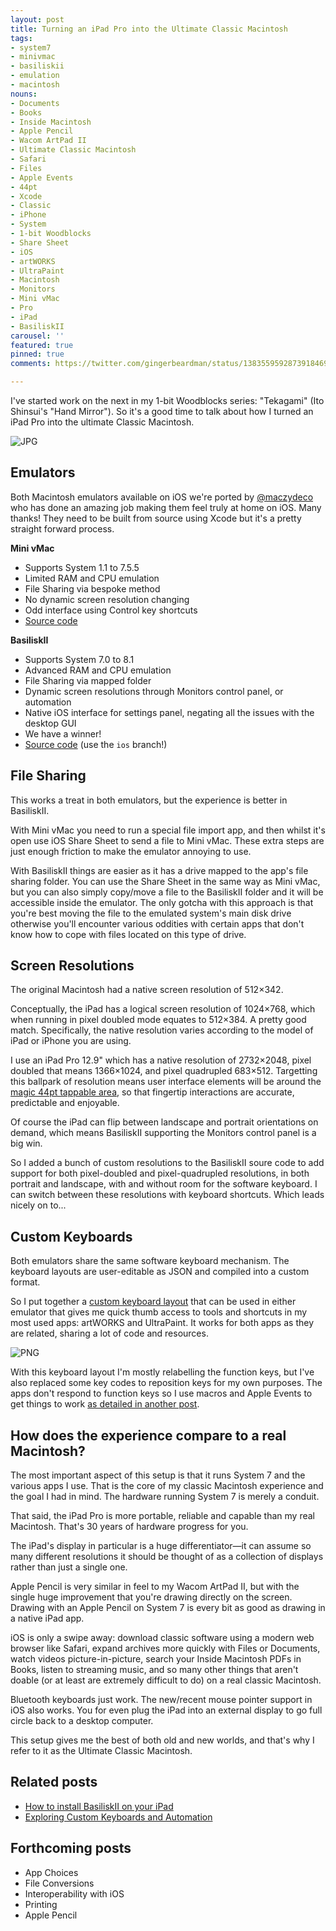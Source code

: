 ```yaml
---
layout: post
title: Turning an iPad Pro into the Ultimate Classic Macintosh
tags:
- system7
- minivmac
- basiliskii
- emulation
- macintosh
nouns:
- Documents
- Books
- Inside Macintosh
- Apple Pencil
- Wacom ArtPad II
- Ultimate Classic Macintosh
- Safari
- Files
- Apple Events
- 44pt
- Xcode
- Classic
- iPhone
- System
- 1-bit Woodblocks
- Share Sheet
- iOS
- artWORKS
- UltraPaint
- Macintosh
- Monitors
- Mini vMac
- Pro
- iPad
- BasiliskII
carousel: ''
featured: true
pinned: true
comments: https://twitter.com/gingerbeardman/status/1383559592873918469

---
```

I've started work on the next in my 1-bit Woodblocks series: "Tekagami" (Ito Shinsui's "Hand Mirror"). So it's a good time to talk about how I turned an iPad Pro into the ultimate Classic Macintosh.

![JPG](/images/posts/ultimate-classic-macintosh-1.jpg)

## Emulators

Both Macintosh emulators available on iOS we're ported by [@maczydeco](https://Twitter.com/maczydeco "@maczydeco") who has done an amazing job making them feel truly at home on iOS. Many thanks! They need to be built from source using Xcode but it's a pretty straight forward process.

**Mini vMac**

* Supports System 1.1 to 7.5.5
* Limited RAM and CPU emulation
* File Sharing via bespoke method
* No dynamic screen resolution changing
* Odd interface using Control key shortcuts
* [Source code](https://github.com/zydeco/minivmac4ios)

**BasiliskII**

* Supports System 7.0 to 8.1
* Advanced RAM and CPU emulation
* File Sharing via mapped folder
* Dynamic screen resolutions through Monitors control panel, or automation
* Native iOS interface for settings panel, negating all the issues with the desktop GUI
* We have a winner!
* [Source code](https://github.com/zydeco/macemu/wiki/BasiliskII-for-iOS) (use the `ios` branch!)

## File Sharing

This works a treat in both emulators, but the experience is better in BasiliskII.

With Mini vMac you need to run a special file import app, and then whilst it's open use iOS Share Sheet to send a file to Mini vMac. These extra steps are just enough friction to make the emulator annoying to use.

With BasiliskII things are easier as it has a drive mapped to the app's file sharing folder. You can use the Share Sheet in the same way as Mini vMac, but you can also simply copy/move a file to the BasiliskII folder and it will be accessible inside the emulator. The only gotcha with this approach is that you're best moving the file to the emulated system's main disk drive otherwise you'll encounter various oddities with certain apps that don't know how to cope with files located on this type of drive.

## Screen Resolutions

The original Macintosh had a native screen resolution of 512×342.

Conceptually, the iPad has a logical screen resolution of 1024×768, which when running in pixel doubled mode equates to 512×384. A pretty good match. Specifically, the native resolution varies according to the model of iPad or iPhone you are using.

I use an iPad Pro 12.9" which has a native resolution of 2732×2048, pixel doubled that means 1366×1024, and pixel quadrupled 683×512. Targetting this ballpark of resolution means user interface elements will be around the [magic 44pt tappable area](https://developer.apple.com/design/human-interface-guidelines/ios/visual-design/adaptivity-and-layout/), so that fingertip interactions are accurate, predictable and enjoyable.

Of course the iPad can flip between landscape and portrait orientations on demand, which means BasiliskII supporting the Monitors control panel is a big win.

So I added a bunch of custom resolutions to the BasiliskII soure code to add support for both pixel-doubled and pixel-quadrupled resolutions, in both portrait and landscape, with and without room for the software keyboard. I can switch between these resolutions with keyboard shortcuts. Which leads nicely on to...

## Custom Keyboards

Both emulators share the same software keyboard mechanism. The keyboard layouts are user-editable as JSON and compiled into a custom format.

So I put together a [custom keyboard layout](https://github.com/gingerbeardman/artworks-keyboard) that can be used in either emulator that gives me quick thumb access to tools and shortcuts in my most used apps: artWORKS and UltraPaint. It works for both apps as they are related, sharing a lot of code and resources.

![PNG](/images/posts/ultimate-classic-macintosh-2.png)

With this keyboard layout I'm mostly relabelling the function keys, but I've also replaced some key codes to reposition keys for my own purposes. The apps don't respond to function keys so I use macros and Apple Events to get things to work [as detailed in another post](/2021/04/19/automating-interactions-using-apple-events/).

## How does the experience compare to a real Macintosh?

The most important aspect of this setup is that it runs System 7 and the various apps I use. That is the core of my classic Macintosh experience and the goal I had in mind. The hardware running System 7 is merely a conduit.

That said, the iPad Pro is more portable, reliable and capable than my real Macintosh. That's 30 years of hardware progress for you.

The iPad's display in particular is a huge differentiator—it can assume so many different resolutions it should be thought of as a collection of displays rather than just a single one.

Apple Pencil is very similar in feel to my Wacom ArtPad II, but with the single huge improvement that you're drawing directly on the screen. Drawing with an Apple Pencil on System 7 is every bit as good as drawing in a native iPad app.

iOS is only a swipe away: download classic software using a modern web browser like Safari, expand archives more quickly with Files or Documents, watch videos picture-in-picture, search your Inside Macintosh PDFs in Books, listen to streaming music, and so many other things that aren't doable (or at least are extremely difficult to do) on a real classic Macintosh.

Bluetooth keyboards just work. The new/recent mouse pointer support in iOS also works. You for even plug the iPad into an external display to go full circle back to a desktop computer.

This setup gives me the best of both old and new worlds, and that's why I refer to it as the Ultimate Classic Macintosh.

## Related posts

* [How to install BasiliskII on your iPad](/2021/04/21/building-basiliskii-for-ios/)
* [Exploring Custom Keyboards and Automation](/2021/04/19/automating-interactions-using-apple-events/)

## Forthcoming posts

* App Choices
* File Conversions
* Interoperability with iOS
* Printing
* Apple Pencil